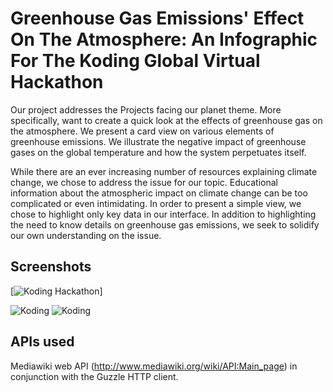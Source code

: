 # Greenhouse Gas Emissions' Effect On The Atmosphere: An Infographic For The Koding Global Virtual Hackathon

Our project addresses the Projects facing our planet theme. More specifically, want to create a quick look at the effects of greenhouse gas on the atmosphere. We present a card view on various elements of greenhouse emissions. We illustrate the negative impact of greenhouse gases on the global temperature and how the system perpetuates itself.

While there are an ever increasing number of resources explaining climate change, we chose to address the issue for our topic. Educational information about the atmospheric impact on climate change can be too complicated or even intimidating. In order to present a simple view, we chose to highlight only key data in our interface. In addition to highlighting the need to know details on greenhouse gas emissions, we seek to solidify our own understanding on the issue.

## Screenshots

[![Koding Hackathon](/img/screenshot1.jpg "lorem ipsum")]

![Koding](https://github.com/badaces/project.hackathon/blob/master/img/screenshot1.jpg "Koding")
![Koding](https://koding.com/a/site.landing/images/slideshow/2x/ss-ide.png "Koding")

## APIs used

Mediawiki web API (http://www.mediawiki.org/wiki/API:Main_page) in conjunction with the Guzzle HTTP client.
